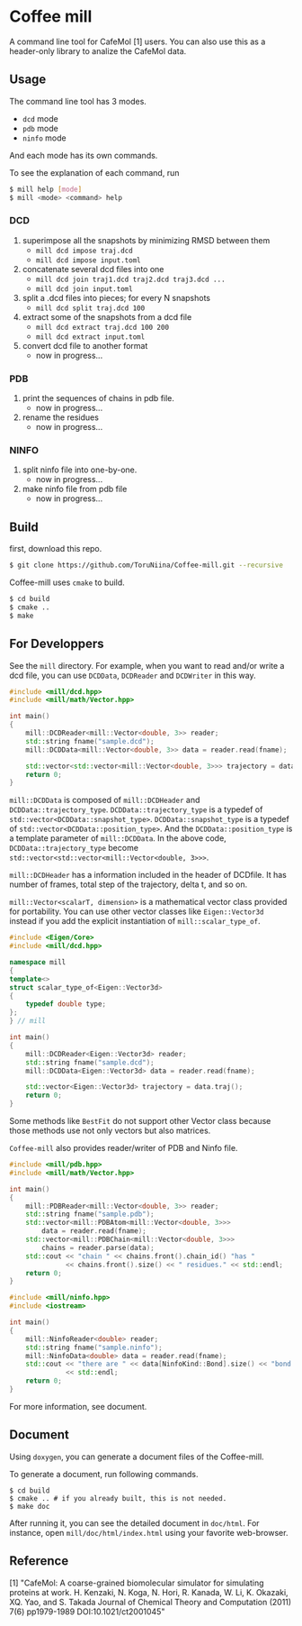 Coffee mill
====

A command line tool for CafeMol [1] users.
You can also use this as a header-only library to analize the CafeMol data.

## Usage

The command line tool has 3 modes.
- `dcd` mode
- `pdb` mode
- `ninfo` mode

And each mode has its own commands.

To see the explanation of each command, run

```sh
$ mill help [mode]
$ mill <mode> <command> help
```

### DCD

1. superimpose all the snapshots by minimizing RMSD between them
   - `mill dcd impose traj.dcd`
   - `mill dcd impose input.toml`
2. concatenate several dcd files into one
   - `mill dcd join traj1.dcd traj2.dcd traj3.dcd ...`
   - `mill dcd join input.toml`
3. split a .dcd files into pieces; for every N snapshots
   - `mill dcd split traj.dcd 100`
4. extract some of the snapshots from a dcd file
   - `mill dcd extract traj.dcd 100 200`
   - `mill dcd extract input.toml`
5. convert dcd file to another format
   - now in progress...

### PDB

1. print the sequences of chains in pdb file.
   - now in progress...
2. rename the residues
   - now in progress...

### NINFO

1. split ninfo file into one-by-one.
   - now in progress...
2. make ninfo file from pdb file
   - now in progress...

## Build

first, download this repo.

```sh
$ git clone https://github.com/ToruNiina/Coffee-mill.git --recursive
```

Coffee-mill uses `cmake` to build.

```sh
$ cd build
$ cmake ..
$ make
```

## For Developpers

See the `mill` directory. For example, when you want to read and/or write
a dcd file, you can use `DCDData`, `DCDReader` and `DCDWriter` in this way.

```cpp
#include <mill/dcd.hpp>
#include <mill/math/Vector.hpp>

int main()
{
    mill::DCDReader<mill::Vector<double, 3>> reader;
    std::string fname("sample.dcd");
    mill::DCDData<mill::Vector<double, 3>> data = reader.read(fname);

    std::vector<std::vector<mill::Vector<double, 3>>> trajectory = data.traj();
    return 0;
}
```

`mill::DCDData` is composed of `mill::DCDHeader` and `DCDData::trajectory_type`.
`DCDData::trajectory_type` is a typedef of `std::vector<DCDData::snapshot_type>`.
`DCDData::snapshot_type` is a typedef of `std::vector<DCDData::position_type>`.
And the `DCDData::position_type` is a template parameter of `mill::DCDData`.
In the above code, `DCDData::trajectory_type` become `std::vector<std::vector<mill::Vector<double, 3>>>`.

`mill::DCDHeader` has a information included in the header of DCDfile.
It has number of frames, total step of the trajectory, delta t, and so on.

`mill::Vector<scalarT, dimension>` is a mathematical vector class provided 
for portability. You can use other vector classes like `Eigen::Vector3d` instead
if you add the explicit instantiation of `mill::scalar_type_of`.

```cpp
#include <Eigen/Core>
#include <mill/dcd.hpp>

namespace mill
{
template<>
struct scalar_type_of<Eigen::Vector3d>
{
    typedef double type;
};
} // mill

int main()
{
    mill::DCDReader<Eigen::Vector3d> reader;
    std::string fname("sample.dcd");
    mill::DCDData<Eigen::Vector3d> data = reader.read(fname);

    std::vector<Eigen::Vector3d> trajectory = data.traj();
    return 0;
}
```

Some methods like `BestFit` do not support other Vector class because those
methods use not only vectors but also matrices.

`Coffee-mill` also provides reader/writer of PDB and Ninfo file.

```cpp
#include <mill/pdb.hpp>
#include <mill/math/Vector.hpp>

int main()
{
    mill::PDBReader<mill::Vector<double, 3>> reader;
    std::string fname("sample.pdb");
    std::vector<mill::PDBAtom<mill::Vector<double, 3>>>
        data = reader.read(fname);
    std::vector<mill::PDBChain<mill::Vector<double, 3>>>
        chains = reader.parse(data);
    std::cout << "chain " << chains.front().chain_id() "has "
              << chains.front().size() << " residues." << std::endl;
    return 0;
}
```

```cpp
#include <mill/ninfo.hpp>
#include <iostream>

int main()
{
    mill::NinfoReader<double> reader;
    std::string fname("sample.ninfo");
    mill::NinfoData<double> data = reader.read(fname);
    std::cout << "there are " << data[NinfoKind::Bond].size() << "bond defined."
              << std::endl;
    return 0;
}
```

For more information, see document.

## Document

Using `doxygen`, you can generate a document files of the Coffee-mill.

To generate a document, run following commands.

    $ cd build
    $ cmake .. # if you already built, this is not needed.
    $ make doc

After running it, you can see the detailed document in `doc/html`.
For instance, open `mill/doc/html/index.html` using your favorite web-browser.

## Reference

[1] "CafeMol: A coarse-grained biomolecular simulator for simulating proteins at work. H. Kenzaki, N. Koga, N. Hori, R. Kanada, W. Li, K. Okazaki, XQ. Yao, and S. Takada Journal of Chemical Theory and Computation (2011) 7(6) pp1979-1989 DOI:10.1021/ct2001045"
